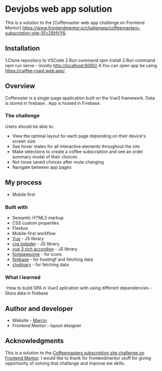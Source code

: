 # Devjobs web app solution

This is a solution to the [Cofferoaster web app challenge on Frontend Mentor]
<https://www.frontendmentor.io/challenges/coffeeroasters-subscription-site-5Fc26HVY6>.

## Installation

1.Clone repository to VSCode
2.Run command npm install
2.Run command npm run serve - mostly <http://localhost:8080/>
4.You can open app be using <https://caffee-roast.web.app/>.

## Overview

Cofferoster is a single-page application built on the Vue3 framework. Data is stored in firebase . App is hosted in Firebase.

### The challenge

Users should be able to:

- View the optimal layout for each page depending on their device's screen size
- See hover states for all interactive elements throughout the site
- Make selections to create a coffee subscription and see an order summary modal of their choices
- Not loose saved choices after route changing
- Navigate between app pages

## My process

- Mobile first

### Built with

- Semantic HTML5 markup
- CSS custom properties
- Flexbox
- Mobile-first workflow
- [Vue](https://vuejs.org/) - JS library
- [css lodader](https://loading.io/css/) - JS library
- [vue 3 rich accordion](https://vuejsexamples.com/vue-3-rich-accordion-component-library//) - JS library
- [fontawesome](https://fontawesome.com/) - for icons
- [firebase](https://firebase.google.com//) - for hostingf and fetching data
- [clodinary](https://cloudinary.com/) - for fetching data

### What I learned

-How to build SPA in Vue3 aplication with using different dependencies
-Stora data in firebase

## Author and developer

- Website - [Marcin](https://caffee-roast.web.app)
- Frontend Mentor - layout designer

## Acknowledgments

This is a solution to the [Coffeeroasters subscription site challenge on Frontend Mentor](https://www.frontendmentor.io/challenges/coffeeroasters-subscription-site-5Fc26HVY6).
I would like to thank for frontendmentor stuff for giving opportunity of solving that challange and improve me skills.
